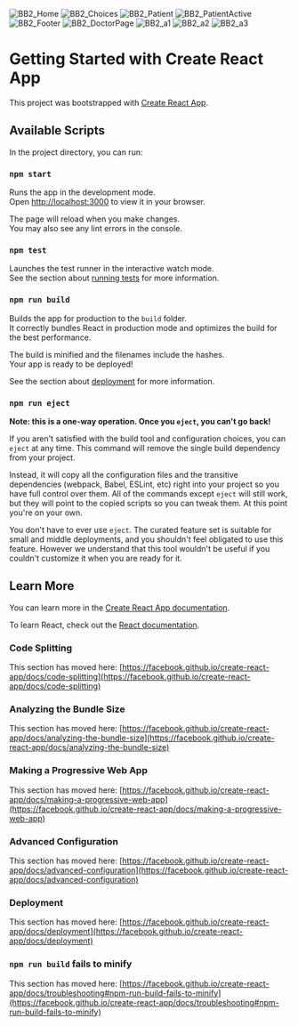 ![BB2_Home](https://github.com/chaitanya-mahaprabhu-kanini/health-care-admin/assets/125178445/5dbbb1e1-6fdb-45e6-9504-b0ae1015f993)
![BB2_Choices](https://github.com/chaitanya-mahaprabhu-kanini/health-care-admin/assets/125178445/807ff7cc-3fb9-4d83-90e1-7f42ae79f97d)
![BB2_Patient](https://github.com/chaitanya-mahaprabhu-kanini/health-care-admin/assets/125178445/705e5d58-4916-40f8-a014-fd4033c0370d)
![BB2_PatientActive](https://github.com/chaitanya-mahaprabhu-kanini/health-care-admin/assets/125178445/6b78db66-9d6d-4ef7-8653-d90636333689)
![BB2_Footer](https://github.com/chaitanya-mahaprabhu-kanini/health-care-admin/assets/125178445/72cacae6-3dfe-486f-8f5c-7238f8e3ebc1)
![BB2_DoctorPage](https://github.com/chaitanya-mahaprabhu-kanini/health-care-admin/assets/125178445/2db89304-0ab7-4b85-b763-e5b54480a914)
![BB2_a1](https://github.com/chaitanya-mahaprabhu-kanini/health-care-admin/assets/125178445/b7b2b84d-dafc-467d-a20d-735c8795d87e)
![BB2_a2](https://github.com/chaitanya-mahaprabhu-kanini/health-care-admin/assets/125178445/b12729cc-7f11-40c2-874a-f57e66b6ffa3)
![BB2_a3](https://github.com/chaitanya-mahaprabhu-kanini/health-care-admin/assets/125178445/6400dd1f-f110-421e-b30d-b720f0a1fecf)


# Getting Started with Create React App

This project was bootstrapped with [Create React App](https://github.com/facebook/create-react-app).

## Available Scripts

In the project directory, you can run:

### `npm start`

Runs the app in the development mode.\
Open [http://localhost:3000](http://localhost:3000) to view it in your browser.

The page will reload when you make changes.\
You may also see any lint errors in the console.

### `npm test`

Launches the test runner in the interactive watch mode.\
See the section about [running tests](https://facebook.github.io/create-react-app/docs/running-tests) for more information.

### `npm run build`

Builds the app for production to the `build` folder.\
It correctly bundles React in production mode and optimizes the build for the best performance.

The build is minified and the filenames include the hashes.\
Your app is ready to be deployed!

See the section about [deployment](https://facebook.github.io/create-react-app/docs/deployment) for more information.

### `npm run eject`

**Note: this is a one-way operation. Once you `eject`, you can't go back!**

If you aren't satisfied with the build tool and configuration choices, you can `eject` at any time. This command will remove the single build dependency from your project.

Instead, it will copy all the configuration files and the transitive dependencies (webpack, Babel, ESLint, etc) right into your project so you have full control over them. All of the commands except `eject` will still work, but they will point to the copied scripts so you can tweak them. At this point you're on your own.

You don't have to ever use `eject`. The curated feature set is suitable for small and middle deployments, and you shouldn't feel obligated to use this feature. However we understand that this tool wouldn't be useful if you couldn't customize it when you are ready for it.

## Learn More

You can learn more in the [Create React App documentation](https://facebook.github.io/create-react-app/docs/getting-started).

To learn React, check out the [React documentation](https://reactjs.org/).

### Code Splitting

This section has moved here: [https://facebook.github.io/create-react-app/docs/code-splitting](https://facebook.github.io/create-react-app/docs/code-splitting)

### Analyzing the Bundle Size

This section has moved here: [https://facebook.github.io/create-react-app/docs/analyzing-the-bundle-size](https://facebook.github.io/create-react-app/docs/analyzing-the-bundle-size)

### Making a Progressive Web App

This section has moved here: [https://facebook.github.io/create-react-app/docs/making-a-progressive-web-app](https://facebook.github.io/create-react-app/docs/making-a-progressive-web-app)

### Advanced Configuration

This section has moved here: [https://facebook.github.io/create-react-app/docs/advanced-configuration](https://facebook.github.io/create-react-app/docs/advanced-configuration)

### Deployment

This section has moved here: [https://facebook.github.io/create-react-app/docs/deployment](https://facebook.github.io/create-react-app/docs/deployment)

### `npm run build` fails to minify

This section has moved here: [https://facebook.github.io/create-react-app/docs/troubleshooting#npm-run-build-fails-to-minify](https://facebook.github.io/create-react-app/docs/troubleshooting#npm-run-build-fails-to-minify)
